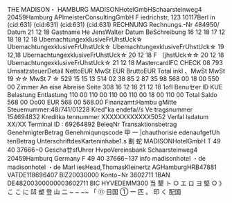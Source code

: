 THE MADISON・ HAMBURG MADISONHotelGmbHSchaarsteinweg4 20459Hamburg APlmeisterConsultingGmbH F iedrichstr, 123 10117Berl in (cid:631) (cid:631) (cid:631) (cid:631) RECHNUNG Rechnungs.-Nr 484950/ Datum 21 12 18 Gastname He JensWalter Datum BeSchreibung 16 12 18 17 12 18 18 12 18 UbemachtungexklusiveFrUhstUck☆ UbemachtungexklusiveFrUhstUck☆ UbemachtungexklusiveFrUhstUck☆ 19 12,18 UbernachtungexklusiveFrUhstUck☆ 20 12 18 F 〔jhstUck☆☆ 20 12 18 UbemachtungexklusiveFrUhstUck☆ 21 12 18 MastercardlFC CHECK 08 793 UmsatzsteuerDetail NettoEUR MwSt EUR BruttoEUR Total inkl 、MwSt MwSt 19 ☆☆ MwSt 7 ☆ 529 15 15 13 514 02 38 85 2 87 35 98 568 00 18 00 550 00 Zimmer An eise Abreise Seite 308 16 12 18 21 12 18 1ofl Benuセer lD KUE Belastung Entlastung 110 00 110 00 110 00 110 00 18 00 110 00 Total Saldo 568 00 Oo00 EUR 568 00 568.00 Finanzamt:Hambu gMitte Steuemummer:48/741/01228 Kred"ka endefa//s Ve tragsnummer 154694832 Kreditka tennummer XXXXXXXXXXXX5052 Verfal lsdatum XX/XX Terminal lD : 69264892 BeleqNr Transaktionsbetrag GenehmigterBetrag Genehmiqunqscode 甲 一 |chauthorisie edenaufgefUh tenBetrag UnterschriftdesKarteninhabe1.s 劃 蛇 MADISONHotelGmbH T 49 40 37666−0 Gescha廿sfUhrer HvpoVereinsbank Schaarsteinweg4 20459Hamburq Germany F 49 40 37666−137 info madisonhotel ・de madisonhotel ・de Marl iesHead,ThomasKIeinertz AGHamburgHRB47881 VATDE118696407 BlZ20030000 Konto−Nr 3602711 1BAN DE48200300000003602711 BlC HYVEDEMM300 当 墾 ト ○ エ ロ ヨ 堅 ○ 》 こ こ に 凹 塑 登 山 二 ~ ~ ~~ 「 ⑪ 目国 ① 一 匹 。 印 く 配国